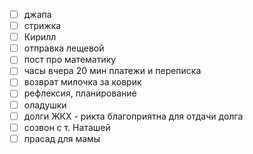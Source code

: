 - [ ] джапа
- [ ] стрижка 
- [ ] Кирилл
- [ ] отправка лещевой
- [ ] пост про математику
- [ ] часы вчера 20 мин платежи и переписка
- [ ] возврат милочка за коврик
- [ ] рефлексия, планирование
- [ ] оладушки 
- [ ] долги ЖКХ - рикта благоприятна для отдачи долга
- [ ] созвон с т. Наташей 
- [ ] прасад для мамы